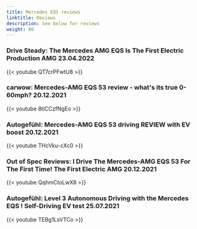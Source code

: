 ```yaml
---
title: Mercedes EQS reviews
linktitle: Reviews
description: See below for reviews
weight: 80
---
```

### Drive Steady: The Mercedes AMG EQS Is The First Electric Production AMG 23.04.2022

{{< youtube QT7crPFwtU8 >}}
### carwow: Mercedes-AMG EQS 53 review - what's its true 0-60mph? 20.12.2021

{{< youtube 8tiCCzfNgEo >}}
### Autogefühl: Mercedes-AMG EQS 53 driving REVIEW with EV boost 20.12.2021

{{< youtube THcVku-cXc0 >}}
### Out of Spec Reviews: I Drive The Mercedes-AMG EQS 53 For The First Time! The First Electric AMG 20.12.2021

{{< youtube QqhmCtoLwX8 >}}
### Autogefühl: Level 3 Autonomous Driving with the Mercedes EQS ! Self-Driving EV test 25.07.2021

{{< youtube TEBg1LsVTCo >}}
